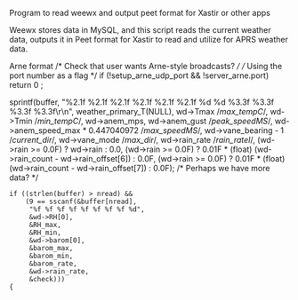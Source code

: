 Program to read weewx and output peet format for Xastir or other apps

Weewx stores data in MySQL, and this script reads the current weather data, outputs it in Peet format for Xastir to read and utilize for APRS weather data.


Arne format
  /* Check that user wants Arne-style broadcasts? */
  /* Using the port number as a flag */
  if (!setup_arne_udp_port && !server_arne.port) return 0 ;

  sprintf(buffer,
    "%2.1f %2.1f %2.1f %2.1f %2.1f %2.1f %d %d %3.3f %3.3f %3.3f %3.3f\r\n",
    weather_primary_T(NULL),
    wd->Tmax /*max_tempC*/,
    wd->Tmin /*min_tempC*/,
    wd->anem_mps,
    wd->anem_gust /*peak_speedMS*/,
    wd->anem_speed_max * 0.447040972 /*max_speedMS*/,
    wd->vane_bearing - 1 /*current_dir*/,
    wd->vane_mode /*max_dir*/,
    wd->rain_rate /*rain_rateI*/,
    (wd->rain >= 0.0F) ? wd->rain : 0.0,
    (wd->rain >= 0.0F) ? 0.01F * (float)
                                 (wd->rain_count - wd->rain_offset[6]) :
                         0.0F,
    (wd->rain >= 0.0F) ? 0.01F * (float)
                                 (wd->rain_count - wd->rain_offset[7]) :
                         0.0F);
 /* Perhaps we have more data? */

    if ((strlen(buffer) > nread) &&
        (9 == sscanf(&buffer[nread],
         "%f %f %f %f %f %f %f %f %d",
         &wd->RH[0],
         &RH_max,
         &RH_min,
         &wd->barom[0],
         &barom_max,
         &barom_min,
         &barom_rate,
         &wd->rain_rate,
         &check)))
    {




